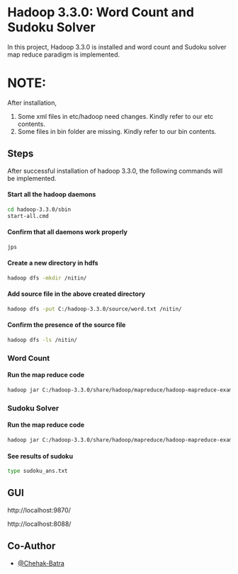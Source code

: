 # Hadoop 3.3.0: Word Count and Sudoku Solver

In this project, Hadoop 3.3.0 is installed and word count and Sudoku solver map reduce paradigm is implemented.

# NOTE:
After installation, 
1) Some xml files in etc/hadoop need changes. Kindly refer to our etc contents.
2) Some files in bin folder are missing. Kindly refer to our bin contents.

## Steps

After successful installation of hadoop 3.3.0, the following commands will be implemented.

####  Start all the hadoop daemons
```bash
cd hadoop-3.3.0/sbin
start-all.cmd  
```
####  Confirm that all daemons work properly
```bash
jps
```
####  Create a new directory in hdfs
```bash
hadoop dfs -mkdir /nitin/
```
####  Add source file in the above created directory
```bash
hadoop dfs -put C:/hadoop-3.3.0/source/word.txt /nitin/
```
####  Confirm the presence of the source file
```bash
hadoop dfs -ls /nitin/
```

### Word Count 

####  Run the map reduce code
```bash
hadoop jar C:/hadoop-3.3.0/share/hadoop/mapreduce/hadoop-mapreduce-examples-3.3.0.jar wordcount /nitin/ nitinresult/
```

### Sudoku Solver 

####  Run the map reduce code
```bash
hadoop jar C:/hadoop-3.3.0/share/hadoop/mapreduce/hadoop-mapreduce-examples-3.3.0.jar sudoku C:/hadoop-3.3.0/source/sudoku.txt > C:/hadoop-3.3.0/target/sudoku_ans.txt
```
####  See results of sudoku 
```bash
type sudoku_ans.txt
```

## GUI
http://localhost:9870/

http://localhost:8088/



## Co-Author

- [@Chehak-Batra](https://github.com/Chehak-Batra/)

